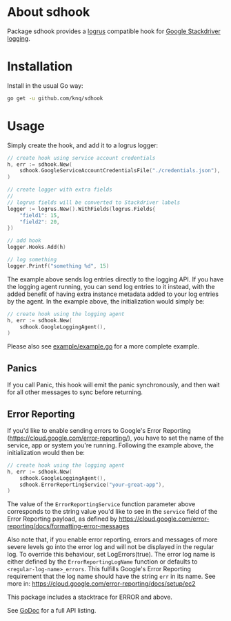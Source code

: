 # About sdhook

Package sdhook provides a [logrus](https://github.com/sirupsen/logrus)
compatible hook for [Google Stackdriver logging](https://cloud.google.com/logging/).

# Installation

Install in the usual Go way:
```sh
go get -u github.com/knq/sdhook
```

# Usage

Simply create the hook, and add it to a logrus logger:

```go
// create hook using service account credentials
h, err := sdhook.New(
	sdhook.GoogleServiceAccountCredentialsFile("./credentials.json"),
)

// create logger with extra fields
//
// logrus fields will be converted to Stackdriver labels
logger := logrus.New().WithFields(logrus.Fields{
	"field1": 15,
	"field2": 20,
})

// add hook
logger.Hooks.Add(h)

// log something
logger.Printf("something %d", 15)
```

The example above sends log entries directly to the logging API. If you have the logging agent running, you can send log entries to it instead, with the added benefit of having extra instance metadata added to your log entries by the agent. In the example above, the initialization would simply be:

```go
// create hook using the logging agent
h, err := sdhook.New(
	sdhook.GoogleLoggingAgent(),
)
```

Please also see [example/example.go](example/example.go) for a more complete
example.

## Panics

If you call Panic, this hook will emit the panic synchronously, and then wait for all other messages to sync before returning.

## Error Reporting

If you'd like to enable sending errors to Google's Error Reporting (https://cloud.google.com/error-reporting/), you have to set the name of the service, app or system you're running. Following the example above, the initialization would then be:

```go
// create hook using the logging agent
h, err := sdhook.New(
	sdhook.GoogleLoggingAgent(),
	sdhook.ErrorReportingService("your-great-app"),
)
```

The value of the `ErrorReportingService` function parameter above corresponds to the string value you'd like to see in the `service` field of the Error Reporting payload, as defined by https://cloud.google.com/error-reporting/docs/formatting-error-messages

Also note that, if you enable error reporting, errors and messages of more severe levels go into the error log and will not be displayed in the regular log. To override this behaviour, set LogErrors(true).
The error log name is either defined by the `ErrorReportingLogName` function or defaults to `<regular-log-name>_errors`. This fulfills Google's Error Reporting requirement that the log name should have the string `err` in its name. See more in: https://cloud.google.com/error-reporting/docs/setup/ec2

This package includes a stacktrace for ERROR and above.

See [GoDoc](https://godoc.org/github.com/knq/sdhook) for a full API listing.
